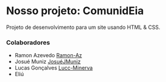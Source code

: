 # Nosso projeto: ComunidEia

Projeto de desenvolvimento para um site usando HTML & CSS.

### Colaboradores

- Ramon Azevedo [Ramon-Az](https://github.com/Ramon-Az)
- Josué Muniz [JosuéJMuniz](https://github.com/JosueJMuniz)
- Lucas Gonçalves [Lucc-Minerva](https://github.com/Lucc-Minerva) 
- Eliú
